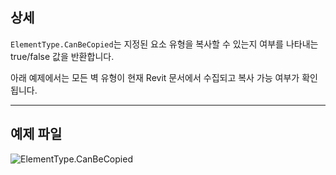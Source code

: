 ## 상세
`ElementType.CanBeCopied`는 지정된 요소 유형을 복사할 수 있는지 여부를 나타내는 true/false 값을 반환합니다.

아래 예제에서는 모든 벽 유형이 현재 Revit 문서에서 수집되고 복사 가능 여부가 확인됩니다.
___
## 예제 파일

![ElementType.CanBeCopied](./Revit.Elements.ElementType.CanBeCopied_img.jpg)
